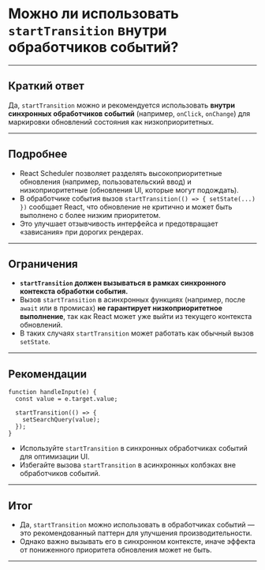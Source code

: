 # Можно ли использовать `startTransition` внутри обработчиков событий?

---

## Краткий ответ

Да, `startTransition` можно и рекомендуется использовать **внутри синхронных обработчиков событий** (например, `onClick`, `onChange`) для маркировки обновлений состояния как низкоприоритетных.

---

## Подробнее

- React Scheduler позволяет разделять высокоприоритетные обновления (например, пользовательский ввод) и низкоприоритетные (обновления UI, которые могут подождать).
- В обработчике события вызов `startTransition(() => { setState(...) })` сообщает React, что обновление не критично и может быть выполнено с более низким приоритетом.
- Это улучшает отзывчивость интерфейса и предотвращает «зависания» при дорогих рендерах.

---

## Ограничения

- **`startTransition` должен вызываться в рамках синхронного контекста обработки события.**
- Вызов `startTransition` в асинхронных функциях (например, после `await` или в промисах) **не гарантирует низкоприоритетное выполнение**, так как React может уже выйти из текущего контекста обновлений.
- В таких случаях `startTransition` может работать как обычный вызов `setState`.

---

## Рекомендации

```tsx
function handleInput(e) {
  const value = e.target.value;
  
  startTransition(() => {
    setSearchQuery(value);
  });
}
```

- Используйте `startTransition` в синхронных обработчиках событий для оптимизации UI.
- Избегайте вызова `startTransition` в асинхронных колбэках вне обработчиков событий.

---

## Итог

- Да, `startTransition` можно использовать в обработчиках событий — это рекомендованный паттерн для улучшения производительности.
- Однако важно вызывать его в синхронном контексте, иначе эффекта от пониженного приоритета обновления может не быть.

---
